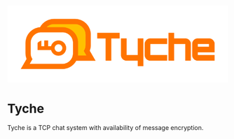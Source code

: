 <p align="center"><img src="/logo/horizontal.png"></p>

# Tyche
Tyche is a TCP chat system with availability of message encryption.
